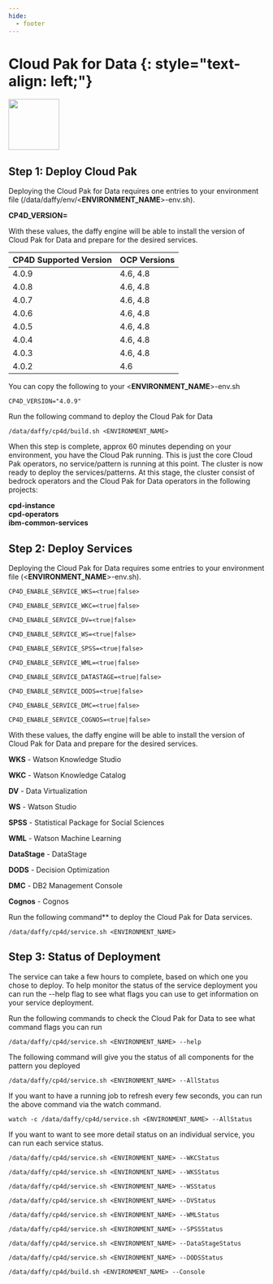 ```yaml
---
hide:
  - footer
---
```


Cloud Pak for Data {: style="text-align: left;"}
===============
<img src='../images/data.png'
       style="width:100px;height:100px;"/>

## Step 1: Deploy Cloud Pak

Deploying the Cloud Pak for Data requires one entries to your environment file (/data/daffy/env/<**ENVIRONMENT_NAME**>-env.sh).

**CP4D_VERSION=**

With these values, the daffy engine will be able to install the version of Cloud Pak for Data and prepare for the desired services.

| CP4D Supported Version    | OCP Versions |
| :---      |    :----     |
| 4.0.9     | 4.6, 4.8     |
| 4.0.8     | 4.6, 4.8      |
| 4.0.7     | 4.6, 4.8      |
| 4.0.6     | 4.6, 4.8      |  
| 4.0.5     | 4.6, 4.8      |
| 4.0.4     | 4.6, 4.8      |
| 4.0.3     | 4.6, 4.8      |
| 4.0.2     | 4.6           |


You can copy the following to your <**ENVIRONMENT_NAME**>-env.sh

```
CP4D_VERSION="4.0.9"
```
Run the following command to deploy the Cloud Pak for Data

```
/data/daffy/cp4d/build.sh <ENVIRONMENT_NAME>
```
When this step is complete, approx 60 minutes depending on your environment, you have the Cloud Pak running. This is just the core Cloud Pak operators, no service/pattern is running at this point. The cluster is now ready to deploy the services/patterns.  At this stage, the cluster consist of bedrock operators and the Cloud Pak for Data operators in the following projects:

**cpd-instance**    
**cpd-operators**   
**ibm-common-services**    

## Step 2: Deploy Services

Deploying the Cloud Pak for Data requires some entries to your environment file (<**ENVIRONMENT_NAME**>-env.sh).

```
CP4D_ENABLE_SERVICE_WKS=<true|false>

CP4D_ENABLE_SERVICE_WKC=<true|false>

CP4D_ENABLE_SERVICE_DV=<true|false>

CP4D_ENABLE_SERVICE_WS=<true|false>

CP4D_ENABLE_SERVICE_SPSS=<true|false>

CP4D_ENABLE_SERVICE_WML=<true|false>

CP4D_ENABLE_SERVICE_DATASTAGE=<true|false>

CP4D_ENABLE_SERVICE_DODS=<true|false>

CP4D_ENABLE_SERVICE_DMC=<true|false>

CP4D_ENABLE_SERVICE_COGNOS=<true|false>
```

With these values, the daffy engine will be able to install the version of Cloud Pak for Data and prepare for the desired services.

**WKS** - Watson Knowledge Studio

**WKC** - Watson Knowledge Catalog

**DV** - Data Virtualization

**WS** - Watson Studio

**SPSS** - Statistical Package for Social Sciences

**WML** - Watson Machine Learning

**DataStage** - DataStage

**DODS** - Decision Optimization

**DMC** - DB2 Management Console

**Cognos** - Cognos

Run the following command** to deploy the Cloud Pak for Data services.

```
/data/daffy/cp4d/service.sh <ENVIRONMENT_NAME>
```
## Step 3: Status of Deployment
The service can take a few hours to complete, based on which one you chose to deploy. To help monitor the status of the service deployment you can run the --help flag to see what flags you can use to get information on your service deployment.

Run the following commands to check the Cloud Pak for Data to see what command flags you can run
```
/data/daffy/cp4d/service.sh <ENVIRONMENT_NAME> --help
```
The following command will give you the status of all components for the pattern you deployed

```
/data/daffy/cp4d/service.sh <ENVIRONMENT_NAME> --AllStatus
```

If you want to have a running job to refresh every few seconds,  you can run the above command via the watch command.

```
watch -c /data/daffy/cp4d/service.sh <ENVIRONMENT_NAME> --AllStatus
```
If you want to want to see more detail status on an individual service, you can run each service status.

```
/data/daffy/cp4d/service.sh <ENVIRONMENT_NAME> --WKCStatus
```
```
/data/daffy/cp4d/service.sh <ENVIRONMENT_NAME> --WKSStatus
```
```
/data/daffy/cp4d/service.sh <ENVIRONMENT_NAME> --WSStatus
```
```
/data/daffy/cp4d/service.sh <ENVIRONMENT_NAME> --DVStatus
```
```
/data/daffy/cp4d/service.sh <ENVIRONMENT_NAME> --WMLStatus
```
```
/data/daffy/cp4d/service.sh <ENVIRONMENT_NAME> --SPSSStatus
```
```
/data/daffy/cp4d/service.sh <ENVIRONMENT_NAME> --DataStageStatus
```
```
/data/daffy/cp4d/service.sh <ENVIRONMENT_NAME> --DODSStatus
```
```
/data/daffy/cp4d/build.sh <ENVIRONMENT_NAME> --Console
```

